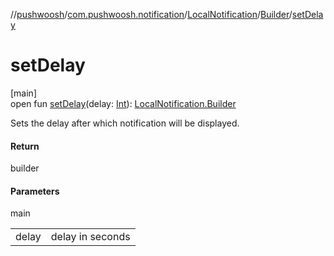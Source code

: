 //[pushwoosh](../../../../index.md)/[com.pushwoosh.notification](../../index.md)/[LocalNotification](../index.md)/[Builder](index.md)/[setDelay](set-delay.md)

# setDelay

[main]\
open fun [setDelay](set-delay.md)(delay: [Int](https://kotlinlang.org/api/latest/jvm/stdlib/kotlin-stdlib/kotlin/-int/index.html)): [LocalNotification.Builder](index.md)

Sets the delay after which notification will be displayed.

#### Return

builder

#### Parameters

main

| | |
|---|---|
| delay | delay in seconds |
